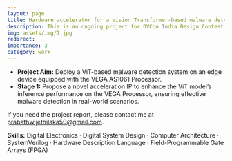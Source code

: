 ```yaml
---
layout: page
title: Hardware accelerator for a Vision Transformer-based malware detection system on a VEGA Processor
description: This is an ongoing project for DVCon India Design Contest 2024. The project focuses on accelerating ViT-based malware detection on edge devices using the VEGA AS1061 Processor, which is based on the RISC-V ISA.
img: assets/img/7.jpg
redirect:
importance: 3
category: work
---
```


- **Project Aim:** Deploy a ViT-based malware detection system on an edge device equipped with the VEGA AS1061 Processor.
- **Stage 1:** Propose a novel acceleration IP to enhance the ViT model’s inference performance on the VEGA Processor, ensuring effective malware detection in real-world scenarios.

If you need the project report, please contact me at [prabathwijethilaka50@gmail.com](mailto:prabathwijethilaka50@gmail.com).

**Skills:** Digital Electronics · Digital System Design · Computer Architecture · SystemVerilog · Hardware Description Language · Field-Programmable Gate Arrays (FPGA)

